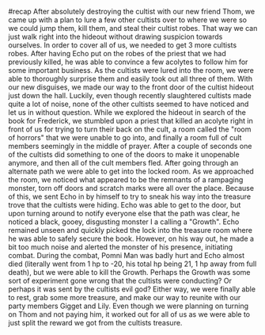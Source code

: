 #recap
After absolutely destroying the cultist with our new friend Thom, we came up with a plan to lure a few other cultists over to where we were so we could jump them, kill them, and steal their cultist robes. That way we can just walk right into the hideout without drawing suspicion towards ourselves. In order to cover all of us, we needed to get 3 more cultists robes. After having Echo put on the robes of the priest that we had previously killed, he was able to convince a few acolytes to follow him for some important business. As the cultists were lured into the room, we were able to thoroughly surprise them and easily took out all three of them. With our new disguises, we made our way to the front door of the cultist hideout just down the hall. Luckily, even though recently slaughtered cultists made quite a lot of noise, none of the other cultists seemed to have noticed and let us in without question. While we explored the hideout in search of the book for Frederick, we stumbled upon a priest that killed an acolyte right in front of us for trying to turn their back on the cult, a room called the "room of horrors" that we were unable to go into, and finally a room full of cult members seemingly in the middle of prayer. After a couple of seconds one of the cultists did something to one of the doors to make it unopenable anymore, and then all of the cult members fled. After going through an alternate path we were able to get into the locked room. As we approached the room, we noticed what appeared to be the remnants of a rampaging monster, torn off doors and scratch marks were all over the place. Because of this, we sent Echo in by himself to try to sneak his way into the treasure trove that the cultists were hiding. Echo was able to get to the door, but upon turning around to notify everyone else that the path was clear, he noticed a black, gooey, disgusting monster I a calling a "Growth". Echo remained unseen and quickly picked the lock into the treasure room where he was able to safely secure the book. However, on his way out, he made a bit too much noise and alerted the monster of his presence, initiating combat. During the combat, Pomni Man was badly hurt and Echo almost died (literally went from 1 hp to -20, his total hp being 21, 1 hp away from full death), but we were able to kill the Growth. Perhaps the Growth was some sort of experiment gone wrong that the cultists were conducting? Or perhaps it was sent by the cultists evil god? Either way, we were finally able to rest, grab some more treasure, and make our way to reunite with our party members Gigget and Lily. Even though we were planning on turning on Thom and not paying him, it worked out for all of us as we were able to just split the reward we got from the cultists treasure.